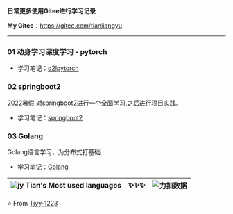**日常更多使用Gitee进行学习记录**

**My Gitee**：https://gitee.com/tianjiangyu

------

### 01 动身学习深度学习  - pytorch

+ 学习笔记：[d2lpytorch](https://github.com/Tjyy-1223/d2lpytorch)



### 02 springboot2

2022暑假 对springboot2进行一个全面学习,之后进行项目实践。

+ 学习笔记：[springboot2](https://github.com/Tjyy-1223/springboot2) 



### 03 Golang

Golang语言学习，为分布式打基础

+ 学习笔记：[Golang](https://github.com/Tjyy-1223/Golang) 





| ![jy Tian's Most used languages](https://github-readme-stats.vercel.app/api/top-langs/?username=Tjyy-1223&layout=compact&hide_border=true&langs_count=10) | ✨✨✨  | ![力扣数据](https://stats.justsong.cn/api/leetcode?username=Jy_Tian&cn=true) |
| :----------------------------------------------------------: | :--: | :----------------------------------------------------------: |



⭐️ From [Tjyy-1223](https://github.com/Tjyy-1223)
